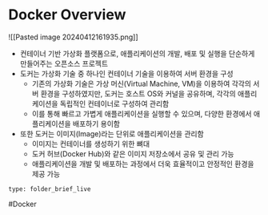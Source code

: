 # Docker Overview
 ![[Pasted image 20240412161935.png]]
 - 컨테이너 기반 가상화 플랫폼으로, 애플리케이션의 개발, 배포 및 실행을 단순하게 만들어주는 오픈소스 프로젝트
- 도커는 가상화 기술 중 하나인 컨테이너 기술을 이용하여 서버 환경을 구성
    - 기존의 가상화 기술은 가상 머신(Virtual Machine, VM)을 이용하여 각각의 서버 환경을 구성하였지만, 도커는 호스트 OS와 커널을 공유하며, 각각의 애플리케이션을 독립적인 컨테이너로 구성하여 관리함
    - 이를 통해 빠르고 가볍게 애플리케이션을 실행할 수 있으며, 다양한 환경에서 애플리케이션을 배포하기 용이함
- 또한 도커는 이미지(Image)라는 단위로 애플리케이션을 관리함
    - 이미지는 컨테이너를 생성하기 위한 뼈대
    - 도커 허브(Docker Hub)와 같은 이미지 저장소에서 공유 및 관리 가능
    - 애플리케이션을 개발 및 배포하는 과정에서 더욱 효율적이고 안정적인 환경을 제공 가능

```ccard
type: folder_brief_live
```
 
#Docker
